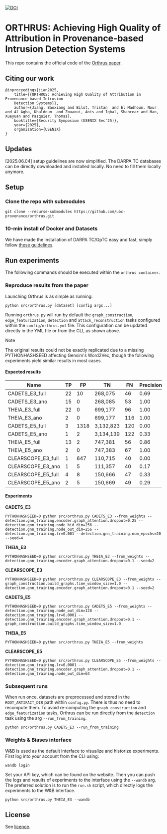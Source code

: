 [![DOI](https://zenodo.org/badge/852328574.svg)](https://doi.org/10.5281/zenodo.14641605)

# ORTHRUS: Achieving High Quality of Attribution in Provenance-based Intrusion Detection Systems

This repo contains the official code of the [Orthrus paper](https://www.usenix.org/system/files/conference/usenixsecurity25/sec25cycle1-prepub-103-jiang-baoxiang.pdf).

## Citing our work

```
@inproceedings{jian2025,
	title={{ORTHRUS: Achieving High Quality of Attribution in Provenance-based Intrusion
	Detection Systems}},
	author={Jiang, Baoxiang and Bilot, Tristan  and El Madhoun, Nour and Al Agha, Khaldoun  and Zouaoui, Anis and Iqbal, Shahrear and Han, Xueyuan and Pasquier, Thomas},
	booktitle={Security Symposium (USENIX Sec'25)},
	year={2025},
	organization={USENIX}
}
```

## Updates

[2025.06.04] setup guidelines are now simplified. The DARPA TC databases can be directly downloaded and installed locally. No need to fill them locally anymore.

## Setup

### Clone the repo with submodules
```
git clone --recurse-submodules https://github.com/ubc-provenance/orthrus.git
```

### 10-min install of Docker and Datasets

We have made the installation of DARPA TC/OpTC easy and fast, simply follow [these guidelines](https://github.com/ubc-provenance/PIDSMaker/blob/velox/settings/ten-minute-install.md).

## Run experiments

The following commands should be executed within the `orthrus container`.

### Reproduce results from the paper

Launching Orthrus is as simple as running:

```shell
python src/orthrus.py [dataset] [config args...]
```

Running `orthrus.py` will run by default the `graph_construction`, `edge_featurization`, `detection` and `attack_reconstruction` tasks configured within the `config/orthrus.yml` file. This configuration can be updated directly in the YML file or from the CLI, as shown above.

> [!NOTE]
> The original results could not be exactly replicated due to a missing PYTHONHASHSEED affecting Gensim's Word2Vec, though the following experiments yield similar results in most cases.

#### Expected results
| Name             | TP  | FP  | TN       | FN  | Precision | MCC       |
|------------------|-----|-----|----------|-----|-----------|-----------|
| CADETS_E3_full  | 22  | 10  | 268,075   | 46  | 0.69   | 0.47   |
| CADETS_E3_ano   | 15   | 0   | 268,085   | 53  | 1.00   | 0.47   |
| THEIA_E3_full  | 22  | 0  | 699,177   | 96  | 1.00   | 0.43   |
| THEIA_E3_ano    | 2   | 0   | 699,177   | 116 | 1.00   | 0.13   |
| CADETS_E5_full  | 3   | 1318  | 3,132,823  | 120 | 0.00   | 0.01   |
| CADETS_E5_ano   | 1   | 2   | 3,134,139  | 122 | 0.33   | 0.05   |
| THEIA_E5_full  | 13  | 2   | 747,381   | 56  | 0.86   | 0.40   |
| THEIA_E5_ano    | 2   | 0   | 747,383   | 67  | 1.00   | 0.17   |
| CLEARSCOPE_E3_full  | 1   | 647   | 110,715   | 40 | 0.00  | 0.00 |
| CLEARSCOPE_E3_ano | 1 | 5 | 111,357 | 40  | 0.17  | 0.06  |
| CLEARSCOPE_E5_full  | 4  | 8   | 150,666 | 47  | 0.33   | 0.16   |
| CLEARSCOPE_E5_ano | 2   | 5   | 150,669 | 49  | 0.29   | 0.10   |


#### Experiments

**CADETS_E3**
```
PYTHONHASHSEED=0 python src/orthrus.py CADETS_E3 --from_weights --detection.gnn_training.encoder.graph_attention.dropout=0.25 --detection.gnn_training.node_hid_dim=256 --detection.gnn_training.node_out_dim=256 --detection.gnn_training.lr=0.001 --detection.gnn_training.num_epochs=20 --seed=4
```

**THEIA_E3**
```
PYTHONHASHSEED=0 python src/orthrus.py THEIA_E3 --from_weights --detection.gnn_training.encoder.graph_attention.dropout=0.1 --seed=2
```

**CLEARSCOPE_E3**
```
PYTHONHASHSEED=0 python src/orthrus.py CLEARSCOPE_E3 --from_weights --graph_construction.build_graphs.time_window_size=1.0 --detection.gnn_training.encoder.graph_attention.dropout=0.1 --seed=2
```

**CADETS_E5**
```
PYTHONHASHSEED=0 python src/orthrus.py CADETS_E5 --from_weights --detection.gnn_training.node_out_dim=128 --detection.gnn_training.lr=0.0001 --detection.gnn_training.encoder.graph_attention.dropout=0.1 --graph_construction.build_graphs.time_window_size=1.0
```

**THEIA_E5**
```
PYTHONHASHSEED=0 python src/orthrus.py THEIA_E5 --from_weights
```

**CLEARSCOPE_E5**
```
PYTHONHASHSEED=0 python src/orthrus.py CLEARSCOPE_E5 --from_weights --detection.gnn_training.lr=0.0001 --detection.gnn_training.encoder.graph_attention.dropout=0.1 --detection.gnn_training.node_out_dim=64
```

### Subsequent runs

When run once, datasets are preprocessed and stored in the `ROOT_ARTIFACT_DIR` path within `config.py`. There is thus no need to recompute them. To avoid re-computing the `graph_construction` and `edge_featurization` tasks, Orthrus can be run directly from the `detection` task using the arg `--run_from_training`.

```shell
python src/orthrus.py CADETS_E3 --run_from_training
```

### Weights & Biases interface

W&B is used as the default interface to visualize and historize experiments. First log into your account from the CLI using:

```shell
wandb login
```

Set your API key, which can be found on the website. Then you can push the logs and results of experiments to the interface using the `--wandb` arg.
The preferred solution is to run the `run.sh` script, which directly logs the experiments to the W&B interface.

```shell
python src/orthrus.py THEIA_E3 --wandb
```

## License

See [licence](LICENSE).
